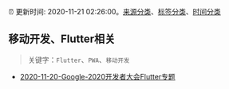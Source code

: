 :alarm_clock: 更新时间: 2020-11-21 02:26:00。[来源分类](../README.md)、[标签分类](../TAGS.md)、[时间分类](../TIMELINE.md)

## 移动开发、Flutter相关


> 关键字：`Flutter`、`PWA`、`移动开发`



- [2020-11-20-Google-2020开发者大会Flutter专题](https://juejin.im/post/6897164337144676359) 